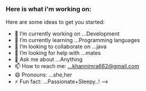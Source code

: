 ### Here is what i'm working on:



Here are some ideas to get you started:

- 🔭 I’m currently working on ...Development
- 🌱 I’m currently learning ...Programming languages
- 👯 I’m looking to collaborate on ...java
- 🤔 I’m looking for help with ...mates
- 💬 Ask me about ...Anything
- 📫 How to reach me: ...khannimra662@gmail.com
- 😄 Pronouns: ...she,her
- ⚡ Fun fact: ...Passionate+Sleepy..!
-->
